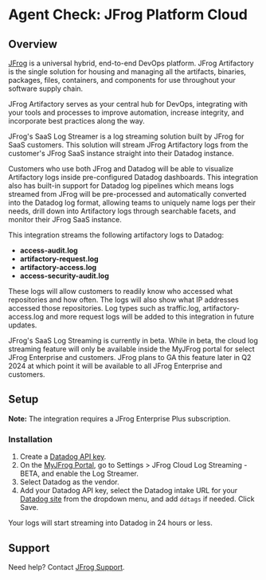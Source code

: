 # Agent Check: JFrog Platform Cloud

## Overview

[JFrog][1] is a universal hybrid, end-to-end DevOps platform. JFrog Artifactory is the single solution for housing and managing all the artifacts, binaries, packages, files, containers, and components for use throughout your software supply chain.

JFrog Artifactory serves as your central hub for DevOps, integrating with your tools and processes to improve automation, increase integrity, and incorporate best practices along the way.

JFrog's SaaS Log Streamer is a log streaming solution built by JFrog for SaaS customers. This solution will stream JFrog Artifactory logs from the customer's JFrog SaaS instance straight into their Datadog instance.

Customers who use both JFrog and Datadog will be able to visualize Artifactory logs inside pre-configured Datadog dashboards. This integration also has built-in support for Datadog log pipelines which means logs streamed from JFrog will be pre-processed and automatically converted into the Datadog log format, allowing teams to uniquely name logs per their needs, drill down into Artifactory logs through searchable facets, and monitor their JFrog SaaS instance.

This integration streams the following artifactory logs to Datadog:

- **access-audit.log**
- **artifactory-request.log**
- **artifactory-access.log**
- **access-security-audit.log**

These logs will allow customers to readily know who accessed what repositories and how often. The logs will also show what IP addresses accessed those repositories. Log types such as traffic.log, artifactory-access.log and more request logs will be added to this integration in future updates.

JFrog's SaaS Log Streaming is currently in beta. While in beta, the cloud log streaming feature will only be available inside the MyJFrog portal for select JFrog Enterprise and customers. JFrog plans to GA this feature later in Q2 2024 at which point it will be available to all JFrog Enterprise and customers.

## Setup

**Note:** The integration requires a JFrog Enterprise Plus subscription.

### Installation

1. Create a [Datadog API key][2].
2. On the [MyJFrog Portal][3], go to Settings > JFrog Cloud Log Streaming - BETA, and enable the Log Streamer.
3. Select Datadog as the vendor. 
4. Add your Datadog API key, select the Datadog intake URL for your [Datadog site][4] from the dropdown menu, and add `ddtags` if needed. Click Save.

Your logs will start streaming into Datadog in 24 hours or less.

## Support

Need help? Contact [JFrog Support][5]. 

[1]: https://jfrog.com/
[2]: /organization-settings/api-keys
[3]: https://my.jfrog.com
[4]: https://docs.datadoghq.com/getting_started/site/
[5]: https://support.jfrog.com/
